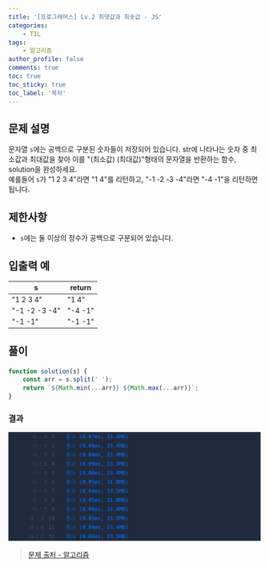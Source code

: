 ```yaml
---
title: '[프로그래머스] Lv.2 최댓값과 최솟값 - JS'
categories:
    - TIL
tags:
    - 알고리즘
author_profile: false
comments: true
toc: true
toc_sticky: true
toc_label: '목차'
---
```


## 문제 설명

문자열 `s`에는 공백으로 구분된 숫자들이 저장되어 있습니다. str에 나타나는 숫자 중 최소값과 최대값을 찾아 이를 "(최소값) (최대값)"형태의 문자열을 반환하는 함수, solution을 완성하세요.  
예를들어 `s`가 "1 2 3 4"라면 "1 4"를 리턴하고, "-1 -2 -3 -4"라면 "-4 -1"을 리턴하면 됩니다.

## 제한사항

-   `s`에는 둘 이상의 정수가 공백으로 구분되어 있습니다.

## 입출력 예

| s             | return  |
| ------------- | ------- |
| "1 2 3 4"     | "1 4"   |
| "-1 -2 -3 -4" | "-4 -1" |
| "-1 -1"       | "-1 -1" |

## 풀이

```javascript
function solution(s) {
    const arr = s.split(' ');
    return `${Math.min(...arr)} ${Math.max(...arr)}`;
}
```

### 결과

![result1](/assets/images/2023/09/26/algorithm-78-result1.png)

> [문제 출처 - 알고리즘](https://school.programmers.co.kr/learn/courses/30/lessons/12939)
